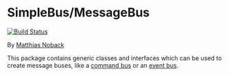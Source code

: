 # SimpleBus/MessageBus

[![Build Status](https://travis-ci.org/SimpleBus/MessageBus.svg?branch=master)](https://travis-ci.org/SimpleBus/MessageBus)

By [Matthias Noback](http://php-and-symfony.matthiasnoback.nl/)

This package contains generic classes and interfaces which can be used to create message buses, like a [command
bus](https://simplebus.github.io/MessageBus/doc/command_bus.html) or an [event
bus](https://simplebus.github.io/MessageBus/doc/event_bus.html).
